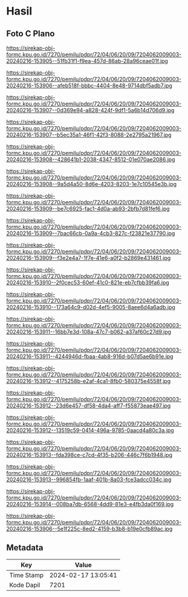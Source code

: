 # Hasil

## Foto C Plano

https://sirekap-obj-formc.kpu.go.id/7270/pemilu/pdpr/72/04/06/20/09/7204062009003-20240216-153905--51fb31f1-f9ea-457d-86ab-28a96ceae01f.jpg

https://sirekap-obj-formc.kpu.go.id/7270/pemilu/pdpr/72/04/06/20/09/7204062009003-20240216-153906--afeb518f-bbbc-4404-8e48-9714dbf5adb7.jpg

https://sirekap-obj-formc.kpu.go.id/7270/pemilu/pdpr/72/04/06/20/09/7204062009003-20240216-153907--0d369e94-a828-424f-9df1-5a6b14d706d9.jpg

https://sirekap-obj-formc.kpu.go.id/7270/pemilu/pdpr/72/04/06/20/09/7204062009003-20240216-153907--b5ec35a1-46f1-42f3-8088-2e2795a21967.jpg

https://sirekap-obj-formc.kpu.go.id/7270/pemilu/pdpr/72/04/06/20/09/7204062009003-20240216-153908--428641b1-2038-4347-8512-01e070ae2086.jpg

https://sirekap-obj-formc.kpu.go.id/7270/pemilu/pdpr/72/04/06/20/09/7204062009003-20240216-153908--9a5d4a50-8d6e-4203-8203-1e7c10545e3b.jpg

https://sirekap-obj-formc.kpu.go.id/7270/pemilu/pdpr/72/04/06/20/09/7204062009003-20240216-153909--be7c6925-fac1-4d0a-ab93-2bfb7d81fef6.jpg

https://sirekap-obj-formc.kpu.go.id/7270/pemilu/pdpr/72/04/06/20/09/7204062009003-20240216-153909--7bac66cb-0a9a-4cb3-827c-f23821e37790.jpg

https://sirekap-obj-formc.kpu.go.id/7270/pemilu/pdpr/72/04/06/20/09/7204062009003-20240216-153909--f3e2e4a7-1f7e-41e6-a0f2-b2869e431461.jpg

https://sirekap-obj-formc.kpu.go.id/7270/pemilu/pdpr/72/04/06/20/09/7204062009003-20240216-153910--2f0cec53-60ef-41c0-821e-eb7cfbb39fa6.jpg

https://sirekap-obj-formc.kpu.go.id/7270/pemilu/pdpr/72/04/06/20/09/7204062009003-20240216-153910--173a64c9-d02d-4ef5-9005-8aee6d4a6adb.jpg

https://sirekap-obj-formc.kpu.go.id/7270/pemilu/pdpr/72/04/06/20/09/7204062009003-20240216-153911--16bb7e3d-108a-47c7-b062-a37af60c27d9.jpg

https://sirekap-obj-formc.kpu.go.id/7270/pemilu/pdpr/72/04/06/20/09/7204062009003-20240216-153911--4244946d-fbaa-4ab8-916d-b07d5ae6b91e.jpg

https://sirekap-obj-formc.kpu.go.id/7270/pemilu/pdpr/72/04/06/20/09/7204062009003-20240216-153912--4175258b-e2af-4ca1-8fb0-580375e4558f.jpg

https://sirekap-obj-formc.kpu.go.id/7270/pemilu/pdpr/72/04/06/20/09/7204062009003-20240216-153912--23d6e457-df58-4da4-aff7-f55873eae497.jpg

https://sirekap-obj-formc.kpu.go.id/7270/pemilu/pdpr/72/04/06/20/09/7204062009003-20240216-153912--13519c59-0414-496a-9785-0aacd4a80c3a.jpg

https://sirekap-obj-formc.kpu.go.id/7270/pemilu/pdpr/72/04/06/20/09/7204062009003-20240216-153913--fda398ce-c7cd-4f35-b206-446c7f6b1948.jpg

https://sirekap-obj-formc.kpu.go.id/7270/pemilu/pdpr/72/04/06/20/09/7204062009003-20240216-153913--996854fb-1aaf-401b-8a03-fce3adcc034c.jpg

https://sirekap-obj-formc.kpu.go.id/7270/pemilu/pdpr/72/04/06/20/09/7204062009003-20240216-153914--008ba7db-6568-4dd9-81e3-e4fb3da0f169.jpg

https://sirekap-obj-formc.kpu.go.id/7270/pemilu/pdpr/72/04/06/20/09/7204062009003-20240216-153906--5e1f225c-8ed2-4159-b3b8-b19e0cfb89ac.jpg


## Metadata

| Key        | Value               |
| ---------- | ------------------- |
| Time Stamp | 2024-02-17 13:05:41 |
| Kode Dapil | 7201                |



